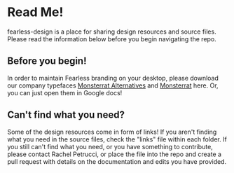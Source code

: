 <h1>Read Me!</h1>
<p>fearless-design is a place for sharing design resources and source files. Please read the information below before you begin navigating the repo.</p>

<h2>Before you begin!</h2>
<p>In order to maintain Fearless branding on your desktop, please download our company typefaces <a href="https://fonts.google.com/specimen/Montserrat+Alternates">Monsterrat Alternatives</a> and <a href="https://fonts.google.com/specimen/Montserrat">Monsterrat</a> here. Or, you can just open them in Google docs! </p>

<h2>Can't find what you need?</h2>
<p>Some of the design resources come in form of links! If you aren't finding what you need in the source files, check the "links" file within each folder. If you still can't find what you need, or you have something to contribute, please contact Rachel Petrucci, or place the file into the repo and create a pull request with details on the documentation and edits you have provided.
